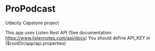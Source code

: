 # ProPodcast
Udacity Capstone project

This app uses Listen Rest API (See documentation: https://www.listennotes.com/api/docs)
You should define API_KEY in ($rootDir/app/api.properties)
